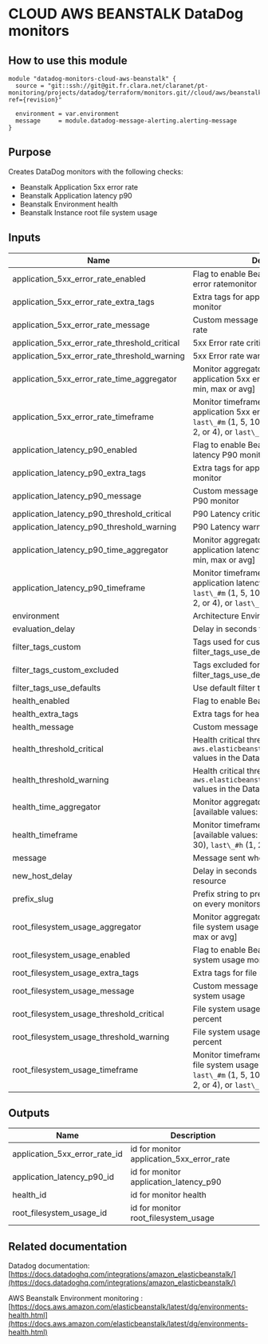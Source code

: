 # CLOUD AWS BEANSTALK DataDog monitors

## How to use this module

```
module "datadog-monitors-cloud-aws-beanstalk" {
  source = "git::ssh://git@git.fr.clara.net/claranet/pt-monitoring/projects/datadog/terraform/monitors.git//cloud/aws/beanstalk?ref={revision}"

  environment = var.environment
  message     = module.datadog-message-alerting.alerting-message
}

```

## Purpose

Creates DataDog monitors with the following checks:

- Beanstalk Application 5xx error rate
- Beanstalk Application latency p90
- Beanstalk Environment health
- Beanstalk Instance root file system usage

## Inputs

| Name | Description | Type | Default | Required |
|------|-------------|:----:|:-----:|:-----:|
| application\_5xx\_error\_rate\_enabled | Flag to enable Beanstalk application 5xx error ratemonitor | string | `"true"` | no |
| application\_5xx\_error\_rate\_extra\_tags | Extra tags for application 5xx error rate monitor | list(string) | `[]` | no |
| application\_5xx\_error\_rate\_message | Custom message for application 5xx error rate | string | `""` | no |
| application\_5xx\_error\_rate\_threshold\_critical | 5xx Error rate critical threshold in percent | string | `"5"` | no |
| application\_5xx\_error\_rate\_threshold\_warning | 5xx Error rate warning threshold in percent | string | `"3"` | no |
| application\_5xx\_error\_rate\_time\_aggregator | Monitor aggregator for beanstalk application 5xx error rate \[available values: min, max or avg\] | string | `"sum"` | no |
| application\_5xx\_error\_rate\_timeframe | Monitor timeframe for beanstalk application 5xx error rate \[available values: `last\_#m` \(1, 5, 10, 15, or 30\), `last\_#h` \(1, 2, or 4\), or `last\_1d`\] | string | `"last_15m"` | no |
| application\_latency\_p90\_enabled | Flag to enable Beanstalk application latency P90 monitor | string | `"true"` | no |
| application\_latency\_p90\_extra\_tags | Extra tags for application latency P90 monitor | list(string) | `[]` | no |
| application\_latency\_p90\_message | Custom message for application latency P90 monitor | string | `""` | no |
| application\_latency\_p90\_threshold\_critical | P90 Latency critical threshold in seconds | string | `"0.5"` | no |
| application\_latency\_p90\_threshold\_warning | P90 Latency warning threshold in seconds | string | `"0.3"` | no |
| application\_latency\_p90\_time\_aggregator | Monitor aggregator for beanstalk application latency P90 \[available values: min, max or avg\] | string | `"min"` | no |
| application\_latency\_p90\_timeframe | Monitor timeframe for beanstalk application latency P90 \[available values: `last\_#m` \(1, 5, 10, 15, or 30\), `last\_#h` \(1, 2, or 4\), or `last\_1d`\] | string | `"last_15m"` | no |
| environment | Architecture Environment | string | n/a | yes |
| evaluation\_delay | Delay in seconds for the metric evaluation | string | `"900"` | no |
| filter\_tags\_custom | Tags used for custom filtering when filter\_tags\_use\_defaults is false | string | `"*"` | no |
| filter\_tags\_custom\_excluded | Tags excluded for custom filtering when filter\_tags\_use\_defaults is false | string | `""` | no |
| filter\_tags\_use\_defaults | Use default filter tags convention | string | `"true"` | no |
| health\_enabled | Flag to enable Beanstalk Health monitor | string | `"true"` | no |
| health\_extra\_tags | Extra tags for health monitor | list(string) | `[]` | no |
| health\_message | Custom message for health monitor | string | `""` | no |
| health\_threshold\_critical | Health critical threshold \(see the `aws.elasticbeanstalk.environment\_health` values in the Datadog documentation\) | string | `"20"` | no |
| health\_threshold\_warning | Health critical threshold \(see the `aws.elasticbeanstalk.environment\_health` values in the Datadog documentation\) | string | `"15"` | no |
| health\_time\_aggregator | Monitor aggregator for beanstalk health \[available values: min, max or avg\] | string | `"min"` | no |
| health\_timeframe | Monitor timeframe for beanstalk health \[available values: `last\_#m` \(1, 5, 10, 15, or 30\), `last\_#h` \(1, 2, or 4\), or `last\_1d`\] | string | `"last_15m"` | no |
| message | Message sent when an alert is triggered | string | n/a | yes |
| new\_host\_delay | Delay in seconds before monitor new resource | string | `"300"` | no |
| prefix\_slug | Prefix string to prepend between brackets on every monitors names | string | `""` | no |
| root\_filesystem\_usage\_aggregator | Monitor aggregator for beanstalk instance file system usage \[available values: min, max or avg\] | string | `"min"` | no |
| root\_filesystem\_usage\_enabled | Flag to enable Beanstalk instance file system usage monitor | string | `"true"` | no |
| root\_filesystem\_usage\_extra\_tags | Extra tags for file system usage monitor | list(string) | `[]` | no |
| root\_filesystem\_usage\_message | Custom message for application file system usage | string | `""` | no |
| root\_filesystem\_usage\_threshold\_critical | File system usage critical threshold in percent | string | `"90"` | no |
| root\_filesystem\_usage\_threshold\_warning | File system usage warning threshold in percent | string | `"80"` | no |
| root\_filesystem\_usage\_timeframe | Monitor timeframe for beanstalk instance file system usage \[available values: `last\_#m` \(1, 5, 10, 15, or 30\), `last\_#h` \(1, 2, or 4\), or `last\_1d`\] | string | `"last_15m"` | no |

## Outputs

| Name | Description |
|------|-------------|
| application\_5xx\_error\_rate\_id | id for monitor application\_5xx\_error\_rate |
| application\_latency\_p90\_id | id for monitor application\_latency\_p90 |
| health\_id | id for monitor health |
| root\_filesystem\_usage\_id | id for monitor root\_filesystem\_usage |

## Related documentation

Datadog documentation: [https://docs.datadoghq.com/integrations/amazon_elasticbeanstalk/](https://docs.datadoghq.com/integrations/amazon_elasticbeanstalk/)

AWS Beanstalk Environment monitoring : [https://docs.aws.amazon.com/elasticbeanstalk/latest/dg/environments-health.html](https://docs.aws.amazon.com/elasticbeanstalk/latest/dg/environments-health.html)
